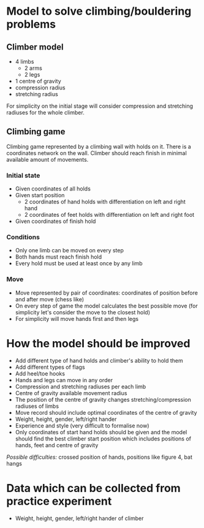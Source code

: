 # Model to solve climbing/bouldering problems

## Climber model
* 4 limbs
  * 2 arms
  * 2 legs
* 1 centre of gravity
* compression radius
* stretching radius

For simplicity on the initial stage will consider compression and stretching radiuses for the whole climber.

## Climbing game
Climbing game represented by a climbing wall with holds on it. There is a coordinates network on the wall. Climber should reach finish in minimal available amount of movements.

### Initial state
* Given coordinates of all holds
* Given start position
  * 2 coordinates of hand holds with differentiation on left and right hand
  * 2 coordinates of feet holds with differentiation on left and right foot
* Given coordinates of finish hold

### Conditions
* Only one limb can be moved on every step
* Both hands must reach finish hold
* Every hold must be used at least once by any limb

### Move
* Move represented by pair of coordinates: coordinates of position before and after move (chess like)
* On every step of game the model calculates the best possible move (for simplicity let's consider the move to the closest hold)
* For simplicity will move hands first and then legs

# How the model should be improved
* Add different type of hand holds and climber's ability to hold them
* Add different types of flags
* Add heel/toe hooks
* Hands and legs can move in any order
* Compression and stretching radiuses per each limb
* Centre of gravity available movement radius
* The position of the centre of gravity changes stretching/compression radiuses of limbs
* Move record should include optimal coordinates of the centre of gravity
* Weight, height, gender, left/right hander
* Experience and style (very difficult to formalise now)
* Only coordinates of start hand holds should be given and the model should find the best climber start position which includes positions of hands, feet and centre of gravity

_Possible difficulties:_ crossed position of hands, positions like figure 4, bat hangs

# Data which can be collected from practice experiment
* Weight, height, gender, left/right hander of climber
